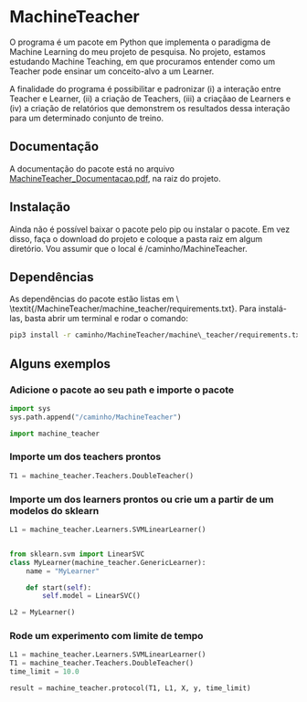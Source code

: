 # MachineTeacher

O programa é um pacote em Python que implementa o paradigma de Machine Learning do meu projeto de pesquisa. No projeto, estamos estudando Machine Teaching, em que procuramos entender como um Teacher pode ensinar um conceito-alvo a um Learner.

A finalidade do programa é possibilitar e padronizar (i) a interação entre Teacher e Learner, (ii) a criação de Teachers, (iii) a criaçãao de Learners e (iv) a criação de relatórios que demonstrem os resultados dessa interação para um determinado conjunto de treino.

## Documentação

A documentação do pacote está no arquivo [MachineTeacher_Documentacao.pdf](https://github.com/pedrolazera/MachineTeacher/blob/master/MachineTeacher_Documentacao.pdf), na raiz do projeto.

## Instalação

Ainda não é possível baixar o pacote pelo pip ou instalar o pacote. Em vez disso, faça o download do projeto e coloque a pasta raiz em algum diretório. Vou assumir que o local é /caminho/MachineTeacher.

## Dependências

As dependências do pacote estão listas em \\ \textit{/MachineTeacher/machine\_teacher/requirements.txt}. Para instalá-las, basta abrir um terminal e rodar o comando:

```bash
pip3 install -r caminho/MachineTeacher/machine\_teacher/requirements.txt
```

## Alguns exemplos

### Adicione o pacote ao seu path e importe o pacote

```python
import sys
sys.path.append("/caminho/MachineTeacher")

import machine_teacher
```

### Importe um dos teachers prontos

```python
T1 = machine_teacher.Teachers.DoubleTeacher()
```

### Importe um dos learners prontos ou crie um a partir de um modelos do sklearn

```python
L1 = machine_teacher.Learners.SVMLinearLearner()


from sklearn.svm import LinearSVC
class MyLearner(machine_teacher.GenericLearner):
	name = "MyLearner"

	def start(self):
		self.model = LinearSVC()

L2 = MyLearner()
```

### Rode um experimento com limite de tempo

```python
L1 = machine_teacher.Learners.SVMLinearLearner()
T1 = machine_teacher.Teachers.DoubleTeacher()
time_limit = 10.0

result = machine_teacher.protocol(T1, L1, X, y, time_limit)
```